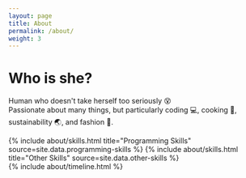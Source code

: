 ```yaml
---
layout: page
title: About
permalink: /about/
weight: 3
---
```


# **Who is she?**
Human who doesn't take herself too seriously :dizzy_face: <br>
Passionate about many things, but particularly coding :computer:, cooking :stew:, sustainability :earth_asia:, and fashion :crown:.

<div class="row">
{% include about/skills.html title="Programming Skills" source=site.data.programming-skills %}
{% include about/skills.html title="Other Skills" source=site.data.other-skills %}
</div>

<div class="row">
{% include about/timeline.html %}
</div>